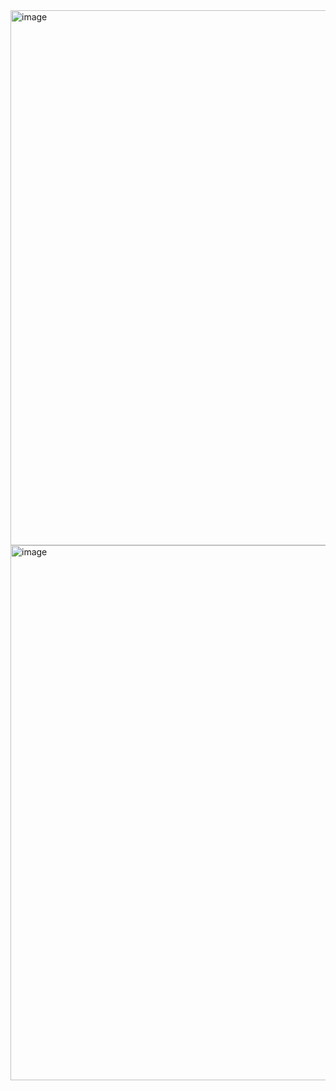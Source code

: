<img width="1916" height="856" alt="image" src="https://github.com/user-attachments/assets/56962ae6-ab8d-431a-9f41-3e8c0aba5b09" />

<img width="1916" height="856" alt="image" src="https://github.com/user-attachments/assets/3708418b-23f2-4c3e-8db6-ab8ba9f28d88" />
